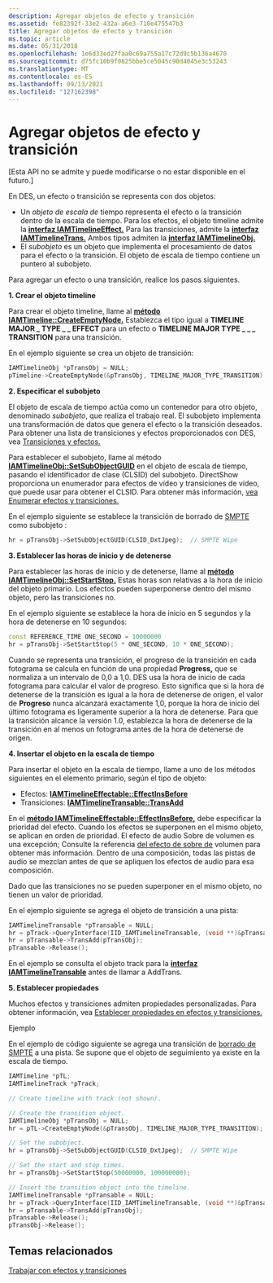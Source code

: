```yaml
---
description: Agregar objetos de efecto y transición
ms.assetid: fe82392f-33e2-432a-a6e3-710e475547b3
title: Agregar objetos de efecto y transición
ms.topic: article
ms.date: 05/31/2018
ms.openlocfilehash: 1e6d33ed27faa0c69a755a17c72d9c5b136a4670
ms.sourcegitcommit: d75fc10b9f0825bbe5ce5045c90d4045e3c53243
ms.translationtype: MT
ms.contentlocale: es-ES
ms.lasthandoff: 09/13/2021
ms.locfileid: "127162398"
---
```

# <a name="adding-effect-and-transition-objects"></a>Agregar objetos de efecto y transición

\[Esta API no se admite y puede modificarse o no estar disponible en el futuro.\]

En DES, un efecto o transición se representa con dos objetos:

-   Un *objeto de escala de* tiempo representa el efecto o la transición dentro de la escala de tiempo. Para los efectos, el objeto timeline admite la [**interfaz IAMTimelineEffect.**](iamtimelineeffect.md) Para las transiciones, admite la [**interfaz IAMTimelineTrans.**](iamtimelinetrans.md) Ambos tipos admiten la [**interfaz IAMTimelineObj.**](iamtimelineobj.md)
-   El *subobjeto* es un objeto que implementa el procesamiento de datos para el efecto o la transición. El objeto de escala de tiempo contiene un puntero al subobjeto.

Para agregar un efecto o una transición, realice los pasos siguientes.

**1. Crear el objeto timeline**

Para crear el objeto timeline, llame al [**método IAMTimeline::CreateEmptyNode.**](iamtimeline-createemptynode.md) Establezca el tipo igual a **TIMELINE MAJOR \_ TYPE \_ \_ EFFECT** para un efecto o **TIMELINE MAJOR TYPE \_ \_ \_ TRANSITION** para una transición.

En el ejemplo siguiente se crea un objeto de transición:


```C++
IAMTimelineObj *pTransObj = NULL;
pTimeline->CreateEmptyNode(&pTransObj, TIMELINE_MAJOR_TYPE_TRANSITION);
```



**2. Especificar el subobjeto**

El objeto de escala de tiempo actúa como un contenedor para otro objeto, denominado *subobjeto*, que realiza el trabajo real. El subobjeto implementa una transformación de datos que genera el efecto o la transición deseados. Para obtener una lista de transiciones y efectos proporcionados con DES, vea [Transiciones y efectos.](transitions-and-effects.md)

Para establecer el subobjeto, llame al método [**IAMTimelineObj::SetSubObjectGUID**](iamtimelineobj-setsubobjectguid.md) en el objeto de escala de tiempo, pasando el identificador de clase (CLSID) del subobjeto. DirectShow proporciona un enumerador para efectos de vídeo y transiciones de vídeo, que puede usar para obtener el CLSID. Para obtener más información, [vea Enumerar efectos y transiciones.](enumerating-effects-and-transitions.md)

En el ejemplo siguiente se establece la transición de borrado de [SMPTE](smpte-wipe-transition.md) como subobjeto :


```C++
hr = pTransObj->SetSubObjectGUID(CLSID_DxtJpeg);  // SMPTE Wipe
```



**3. Establecer las horas de inicio y de detenerse**

Para establecer las horas de inicio y de detenerse, llame al [**método IAMTimelineObj::SetStartStop.**](iamtimelineobj-setstartstop.md) Estas horas son relativas a la hora de inicio del objeto primario. Los efectos pueden superponerse dentro del mismo objeto, pero las transiciones no.

En el ejemplo siguiente se establece la hora de inicio en 5 segundos y la hora de detenerse en 10 segundos:


```C++
const REFERENCE_TIME ONE_SECOND = 10000000
hr = pTransObj->SetStartStop(5 * ONE_SECOND, 10 * ONE_SECOND);
```



Cuando se representa una transición, el progreso de la transición en cada fotograma se calcula en función de una propiedad **Progress,** que se normaliza a un intervalo de 0,0 a 1,0. DES usa la hora de inicio de cada fotograma para calcular el valor de progreso. Esto significa que si la hora de detenerse de la transición es igual a la hora de detenerse de origen, el valor de **Progreso** nunca alcanzará exactamente 1,0, porque la hora de inicio del último fotograma es ligeramente superior a la hora de detenerse. Para que la transición alcance la versión 1.0, establezca la hora de detenerse de la transición en al menos un fotograma antes de la hora de detenerse de origen.

**4. Insertar el objeto en la escala de tiempo**

Para insertar el objeto en la escala de tiempo, llame a uno de los métodos siguientes en el elemento primario, según el tipo de objeto:

-   Efectos: [ **IAMTimelineEffectable::EffectInsBefore**](iamtimelineeffectable-effectinsbefore.md)
-   Transiciones: [ **IAMTimelineTransable::TransAdd**](iamtimelinetransable-transadd.md)

En el [**método IAMTimelineEffectable::EffectInsBefore,**](iamtimelineeffectable-effectinsbefore.md) debe especificar la prioridad del efecto. Cuando los efectos se superponen en el mismo objeto, se aplican en orden de prioridad. El efecto de audio Sobre de volumen es una excepción; Consulte la referencia [del efecto de sobre de](volume-envelope-effect.md) volumen para obtener más información. Dentro de una composición, todas las pistas de audio se mezclan antes de que se apliquen los efectos de audio para esa composición.

Dado que las transiciones no se pueden superponer en el mismo objeto, no tienen un valor de prioridad.

En el ejemplo siguiente se agrega el objeto de transición a una pista:


```C++
IAMTimelineTransable *pTransable = NULL;
hr = pTrack->QueryInterface(IID_IAMTimelineTransable, (void **)&pTransable);
hr = pTransable->TransAdd(pTransObj);  
pTransable->Release();
```



En el ejemplo se consulta el objeto track para la [**interfaz IAMTimelineTransable**](iamtimelinetransable.md) antes de llamar a AddTrans.

**5. Establecer propiedades**

Muchos efectos y transiciones admiten propiedades personalizadas. Para obtener información, vea [Establecer propiedades en efectos y transiciones.](setting-properties-on-effects-and-transitions.md)

Ejemplo

En el ejemplo de código siguiente se agrega una transición de [borrado de SMPTE](smpte-wipe-transition.md) a una pista. Se supone que el objeto de seguimiento ya existe en la escala de tiempo.


```C++
IAMTimeline *pTL;
IAMTimelineTrack *pTrack;

// Create timeline with track (not shown).

// Create the transition object. 
IAMTimelineObj *pTransObj = NULL;
hr = pTL->CreateEmptyNode(&pTransObj, TIMELINE_MAJOR_TYPE_TRANSITION);

// Set the subobject. 
hr = pTransObj->SetSubObjectGUID(CLSID_DxtJpeg);  // SMPTE Wipe

// Set the start and stop times. 
hr = pTransObj->SetStartStop(50000000, 100000000);

// Insert the transition object into the timeline. 
IAMTimelineTransable *pTransable = NULL;
hr = pTrack->QueryInterface(IID_IAMTimelineTransable, (void **)&pTransable);
hr = pTransable->TransAdd(pTransObj);  
pTransable->Release();
pTransObj->Release();
```



## <a name="related-topics"></a>Temas relacionados

<dl> <dt>

[Trabajar con efectos y transiciones](working-with-effects-and-transitions.md)
</dt> </dl>

 

 



